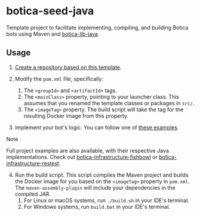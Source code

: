 # botica-seed-java
Template project to facilitate implementing, compiling, and building Botica bots using Maven and [botica-lib-java](https://github.com/isa-group/botica-lib-java/).

## Usage

1. [Create a repository based on this template](https://github.com/new?template_name=botica-seed-java&template_owner=isa-group).

2. Modify the `pom.xml` file, specifically:
   1. The `<groupId>` and `<artifactId>` tags.
   2. The `<mainClass>` property, pointing to your launcher class. This assumes that you renamed the template classes or packages in `src/`.
   3. The `<imageTag>` property. The build script will take the tag for the resulting Docker image from this property.

3. Implement your bot's logic. You can follow one of [these examples](./src/main/java/com/example/examples).
  > [!NOTE]
  > Full project examples are also available, with their respective Java implementations. Check out [botica-infrastructure-fishbowl](https://github.com/isa-group/botica-infrastructure-fishbowl) or [botica-infrastructure-restest](https://github.com/isa-group/botica-infrastructure-restest).

4. Run the build script. This script compiles the Maven project and builds the Docker image for you based on the `<imageTag>` property in `pom.xml`. The `maven-assembly-plugin` will include your dependencies in the compiled JAR.
   1. For Linux or macOS systems, run `./build.sh` in your IDE's terminal.
   2. For Windows systems, run `build.bat` in your IDE's terminal.
